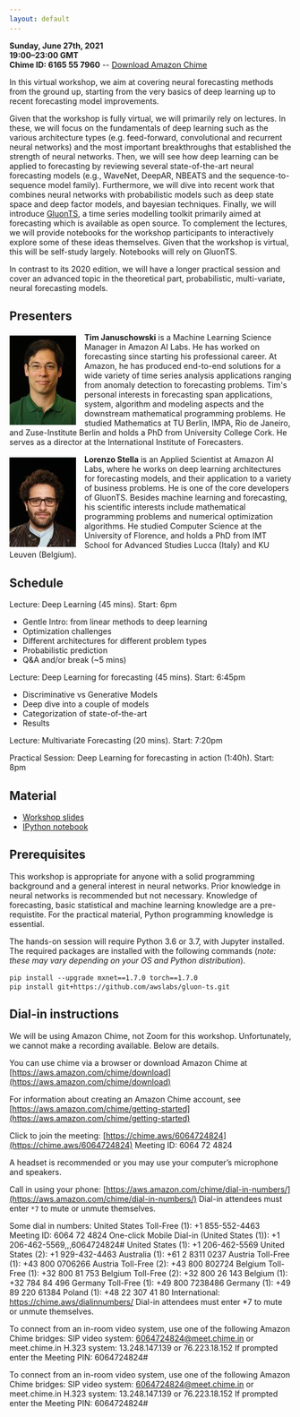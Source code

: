 ```yaml
---
layout: default
---
```


**Sunday, June 27th, 2021** <br>
**19:00–23:00 GMT** <br>
**Chime ID: 6165 55 7960** -- [Download Amazon Chime](https://aws.amazon.com/chime/download)

In this virtual workshop, we aim at covering neural forecasting methods from the ground up, starting from the very basics of deep learning up to recent forecasting model improvements. 

Given that the workshop is fully virtual, we will primarily rely on lectures.
In these, we will focus on the fundamentals of deep learning such as the various architecture types (e.g. feed-forward, convolutional and recurrent neural networks) and the most important breakthroughs that established the strength of neural networks.
Then, we will see how deep learning can be applied to forecasting by reviewing several state-of-the-art neural forecasting models (e.g., WaveNet, DeepAR, NBEATS and the sequence-to-sequence model family).
Furthermore, we will dive into recent work that combines neural networks with probabilistic models such as deep state space and deep factor models, and bayesian techniques.
Finally, we will introduce [GluonTS](https://github.com/awslabs/gluon-ts), a time series modelling toolkit primarily aimed at forecasting which is available as open source.
To complement the lectures, we will provide notebooks for the workshop participants to interactively explore some of these ideas themselves.
Given that the workshop is virtual, this will be self-study largely.
Notebooks will rely on GluonTS.

In contrast to its 2020 edition, we will have a longer practical session and cover an advanced topic in the theoretical part, probabilistic, multi-variate, neural forecasting models.

## Presenters

<p><img align="left" src="./assets/img/januschowski.jpeg" style="padding-right: 15px; padding-top: 5px;"/>
<b>Tim Januschowski</b> is a Machine Learning Science Manager in Amazon AI Labs. He has worked on forecasting since starting his professional career. At Amazon, he has produced end-to-end solutions for a wide variety of time series analysis applications ranging from anomaly detection to forecasting problems. Tim's personal interests in forecasting span applications, system, algorithm and modeling aspects and the downstream mathematical programming problems. He studied Mathematics at TU Berlin, IMPA, Rio de Janeiro, and Zuse-Institute Berlin and holds a PhD from University College Cork. He serves as a director at the International Institute of Forecasters.
</p>

<p><img align="left" src="./assets/img/stella.jpeg" style="padding-right: 15px; padding-top: 5px;"/>
<b>Lorenzo Stella</b> is an Applied Scientist at Amazon AI Labs, where he works on deep learning architectures for forecasting models, and their application to a variety of business problems. He is one of the core developers of GluonTS. Besides machine learning and forecasting, his scientific interests include mathematical programming problems and numerical optimization algorithms. He studied Computer Science at the University of Florence, and holds a PhD from IMT School for Advanced Studies Lucca (Italy) and KU Leuven (Belgium).
</p>

## Schedule

Lecture: Deep Learning (45 mins). Start: 6pm
* Gentle Intro: from linear methods to deep learning
* Optimization challenges
* Different architectures for different problem types
* Probabilistic prediction 
* Q&A and/or break (~5 mins)

Lecture: Deep Learning for forecasting (45 mins). Start: 6:45pm
* Discriminative vs Generative Models
* Deep dive into a couple of models
* Categorization of state-of-the-art
* Results

Lecture: Multivariate Forecasting (20 mins). Start: 7:20pm

Practical Session: Deep Learning for forecasting in action (1:40h). Start: 8pm

## Material

* [Workshop slides](https://github.com/lostella/ISF-2020-Deep-Learning-Workshop/raw/main/slides/fcst-workshop-isf.pdf)
* [IPython notebook](https://github.com/lostella/ISF-2020-Deep-Learning-Workshop/blob/main/notebooks/GluonTS_ISF_2020_workshop.ipynb)

## Prerequisites

This workshop is appropriate for anyone with a solid programming background and a general interest in neural networks. Prior knowledge in neural networks is recommended but not necessary.
Knowledge of forecasting, basic statistical and machine learning knowledge are a pre-requistite.
For the practical material, Python programming knowledge is essential.

The hands-on session will require Python 3.6 or 3.7, with Jupyter installed.
The required packages are installed with the following commands (*note: these may vary depending on your OS and Python distribution*).

```
pip install --upgrade mxnet==1.7.0 torch==1.7.0
pip install git+https://github.com/awslabs/gluon-ts.git
```

## Dial-in instructions 

We will be using Amazon Chime, not Zoom for this workshop. Unfortunately, we cannot make a recording available. Below are details.

You can use chime via a browser or download Amazon Chime at [https://aws.amazon.com/chime/download](https://aws.amazon.com/chime/download)

For information about creating an Amazon Chime account, see [https://aws.amazon.com/chime/getting-started](https://aws.amazon.com/chime/getting-started)

Click to join the meeting: [https://chime.aws/6064724824](https://chime.aws/6064724824)
Meeting ID: 6064 72 4824

A headset is recommended or you may use your computer’s microphone and speakers.

Call in using your phone: [https://aws.amazon.com/chime/dial-in-numbers/](https://aws.amazon.com/chime/dial-in-numbers/)
Dial-in attendees must enter `*7` to mute or unmute themselves. <br>

Some dial in numbers:
United States Toll-Free (1): +1 855-552-4463
Meeting ID: 6064 72 4824
One-click Mobile Dial-in (United States (1)): +1 206-462-5569,,,6064724824#
United States (1): +1 206-462-5569
United States (2): +1 929-432-4463
Australia (1): +61 2 8311 0237
Austria Toll-Free (1): +43 800 0706266
Austria Toll-Free (2): +43 800 802724
Belgium Toll-Free (1): +32 800 81 753
Belgium Toll-Free (2): +32 800 26 143
Belgium (1): +32 784 84 496
Germany Toll-Free (1): +49 800 7238486
Germany (1): +49 89 220 61384
Poland (1): +48 22 307 41 80
International: https://chime.aws/dialinnumbers/
Dial-in attendees must enter *7 to mute or unmute themselves.

To connect from an in-room video system, use one of the following Amazon Chime bridges:
SIP video system: 6064724824@meet.chime.in or meet.chime.in
H.323 system: 13.248.147.139 or 76.223.18.152
If prompted enter the Meeting PIN: 6064724824#

To connect from an in-room video system, use one of the following Amazon Chime bridges:
SIP video system: 6064724824@meet.chime.in or meet.chime.in
H.323 system: 13.248.147.139 or 76.223.18.152
If prompted enter the Meeting PIN: 6064724824#


